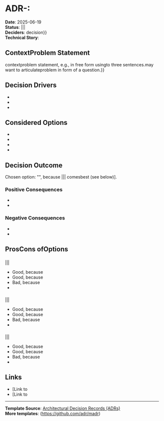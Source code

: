 # ADR-: 

**Date**: 2025-06-19  
**Status**: |||  
**Deciders**: decision}}  
**Technical Story**: 

## ContextProblem Statement

contextproblem statement, e.g., in free form usingto three sentences.may want to articulateproblem in form of a question.}}

## Decision Drivers

* 
* 
* 

## Considered Options

* 
* 
* 
* 

## Decision Outcome

Chosen option: "", because ||| comesbest (see below)].

### Positive Consequences

* 
* 

### Negative Consequences

* 
* 

## ProsCons ofOptions

### 

|||

* Good, because 
* Good, because 
* Bad, because 
* 

### 

|||

* Good, because 
* Good, because 
* Bad, because 
* 

### 

|||

* Good, because 
* Good, because 
* Bad, because 
* 

## Links

*  [Link to <!-- example: Refined by (0005-example.md) -->
*  [Link to <!-- example: Superceded by (0010-example.md) -->

---

**Template Source**: [Architectural Decision Records (ADRs)](https://adr.github.io/)  
**More templates**: (https://github.com/adr/madr)